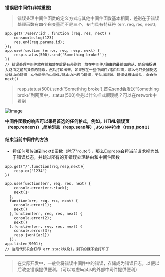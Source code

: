 **错误层中间件(非常重要)**
> 错误处理中间件函数的定义方式与其他中间件函数基本相同，差别在于错误处理函数有四个自变量而不是三个，专门具有特征符 (err, req, res, next);

```
app.get('/user/:id', function (req, res, next) {
    consooole.log(123)
    res.end(req.params.id);
});
app.use(function (error, req, resp, next) {
    resp.status(500).send('Something broke!');
})
// 错误处理中间件放在前和放在后是有差别的，放在中间件/路由的最前面的话，他会捕捉进入路由之前的操作的错误，然后打印出来，如果放在一些中间件/路由后面，那么他只会捕捉这些路由的错误，在他后面的中间件/路由内出现的错误，无法捕捉到。错误处理中间件，会自动next()
```

> resp.status(500).send('Something broke'),首先send会发送“Something broke”到网页中，status(500)会是以什么样式展现呢？可以在network中看到

![image](30C11DCDE33F468CA678F4F9ABC2CBEB)

**中间件函数的响应可以采用首选的任何格式，例如。HTML错误页（resp.render()）,简单消息（resp.send等）,JSON字符串（resp.json()）**

#### 结束当前中间件的方法
- 将任何项传递到next()函数（除了'route'），那么Express会将当前请求视为处于错误状态，并跳过所有的非错误处理路由和中间件函数 
```
app.get("/",function(req,resp,next){
    resp.en("1234")
})

app.use(function(err, req, res, next) {
    console.error(err.stack);
    next(1)
  },
  function(err, req, res, next) {
    console.error(1);
    next()
  },function(err, req, res, next) {
    console.error(2);
    next()
  },function(err, req, res, next) {
    console.error(3);
    resp.json({a:1})
  });
app.listen(9001);
// 这段代码只会打印 err.stack以及1，剩下的就不会打印了
```
---
> 在实际开发中，一般会将错误中间件中的错误，存储成为错误日志，以便以后改变错误提供便利。（可以考虑log4js的外部中间件提供便利）

```

```